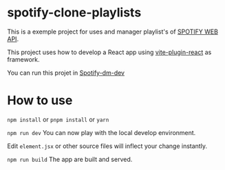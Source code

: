 # spotify-clone-playlists


This is a exemple project for uses and manager playlist's of [SPOTIFY WEB API](https://developer.spotify.com/documentation/web-api).

This project uses how to develop a React app using [vite-plugin-react](https://github.com/vitejs/vite-plugin-react-pages) as framework.

You can run this projet in [Spotify-dm-dev](https://)

# How to use

`npm install` or `pnpm install` or `yarn`

`npm run dev` You can now play with the local develop environment.

Edit `element.jsx` or other source files will inflect your change instantly.

`npm run build` The app are built and served.

<!-- `npm run ssr` The app are built into a static site (Static-Site Generation) and served. -->

